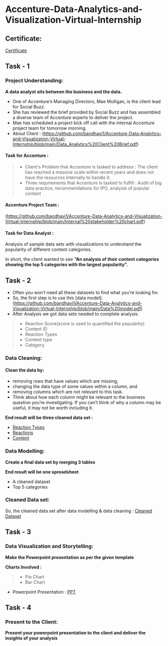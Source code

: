 # Accenture-Data-Analytics-and-Visualization-Virtual-Internship

## Certificate:
[Certificate](https://github.com/bandhavi1/Accenture-Data-Analytics-and-Visualization-Virtual-Internship/blob/main/Accenture_Certificate.pdf)

## Task - 1
### Project Understanding:
**A data analyst sits between the business and the data.**

 - One of Accenture’s Managing Directors, Mae Mulligan, is the client lead for Social Buzz.
 - She has reviewed the brief provided by Social Buzz and has assembled a diverse team of Accenture experts to deliver the project.
 - Mae has scheduled a project kick off call with the internal Accenture project team for tomorrow morning.
 - About Client : (https://github.com/bandhavi1/Accenture-Data-Analytics-and-Visualization-Virtual-Internship/blob/main/Data_Analytics%20Client%20Brief.pdf)
#### Task for Accenture : 

 >- Client's Problem that Accenture is tasked to address : The client has reached a massive scale within recent years and does not have the resources internally to handle it.
 >- Three requirements that Accenture is tasked to fulfill : Audit of big data practice, recommendations for IPO, analysis of popular content
 
 #### Accenture Project Team :
 (https://github.com/bandhavi1/Accenture-Data-Analytics-and-Visualization-Virtual-Internship/blob/main/Internal%20stakeholder%20chart.pdf)

 #### Task for Data Analyst :
Analysis of sample data sets with visualizations to understand the popularity of different content categories.

In short, the client wanted to see **“An analysis of their content categories showing the top 5 categories with the largest popularity”.** 

## Task - 2
 - Often you won’t need all these datasets to find what you’re looking for.
 - So, the first step is to use this [data model]: (https://github.com/bandhavi1/Accenture-Data-Analytics-and-Visualization-Virtual-Internship/blob/main/Data%20model.pdf)
 - After Analysis we got data sets needed to complete analysis:
 >- Reaction Score(score is used to quantified the popularity)
 >- Content ID
 >- Reaction Types
 >- Content type
 >- Category
 
### Data Cleaning:
#### Clean the data by:
 - removing rows that have values which are missing,
 - changing the data type of some values within a column, and
 - removing columns which are not relevant to this task.
 - Think about how each column might be relevant to the business question you’re investigating. If you can’t think of why a column may be useful, it may not be worth including it.

**End result will be three cleaned data set :**
 - [Reaction Types](https://github.com/bandhavi1/Accenture-Data-Analytics-and-Visualization-Virtual-Internship/blob/main/ReactionTypes%20(1).csv)
 - [Reactions](https://github.com/bandhavi1/Accenture-Data-Analytics-and-Visualization-Virtual-Internship/blob/main/Reactions%20(1).csv)
 - [Content](https://github.com/bandhavi1/Accenture-Data-Analytics-and-Visualization-Virtual-Internship/blob/main/Content%20(1).csv)

### Data Modelling:

**Create a final data set by merging 3 tables**

**End result will be one spreadsheet**
 - A cleaned dataset
 - Top 5 categories
 
 ### Cleaned Data set:
 So, the cleaned data set after data modelling & data cleaning : [Cleaned Dataset](https://github.com/bandhavi1/Accenture-Data-Analytics-and-Visualization-Virtual-Internship/blob/main/Cleaned_Data.xlsx)
 
 ## Task - 3
 ### Data Visualization and Storytelling:
 **Make the Powerpoint presentation as per the given template**
 
 **Charts Involved :**
  >- Pie Chart
  >- Bar Chart
  
 - Powerpoint Presentation : [PPT](https://github.com/bandhavi1/Accenture-Data-Analytics-and-Visualization-Virtual-Internship/blob/main/Presentation.pdf)
 
 ## Task - 4
 ### Present to the Client:
 **Present your powerpoint presentation to the client and deliver the insights of your analysis** 
